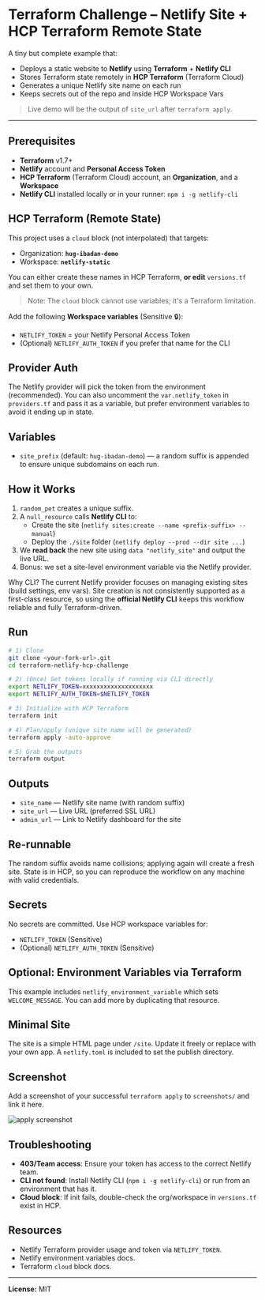 # Terraform Challenge – Netlify Site + HCP Terraform Remote State

A tiny but complete example that:
- Deploys a static website to **Netlify** using **Terraform** + **Netlify CLI**
- Stores Terraform state remotely in **HCP Terraform** (Terraform Cloud)
- Generates a unique Netlify site name on each run
- Keeps secrets out of the repo and inside HCP Workspace Vars

> Live demo will be the output of `site_url` after `terraform apply`.

---

## Prerequisites
- **Terraform** v1.7+
- **Netlify** account and **Personal Access Token**
- **HCP Terraform** (Terraform Cloud) account, an **Organization**, and a **Workspace**
- **Netlify CLI** installed locally or in your runner: `npm i -g netlify-cli`

## HCP Terraform (Remote State)
This project uses a `cloud` block (not interpolated) that targets:
- Organization: **`hug-ibadan-demo`**
- Workspace: **`netlify-static`**

You can either create these names in HCP Terraform, **or edit** `versions.tf` and set them to your own.
> Note: The `cloud` block cannot use variables; it's a Terraform limitation.

Add the following **Workspace variables** (Sensitive 🔒):
- `NETLIFY_TOKEN` = your Netlify Personal Access Token
- (Optional) `NETLIFY_AUTH_TOKEN` if you prefer that name for the CLI

## Provider Auth
The Netlify provider will pick the token from the environment (recommended). You can also uncomment the `var.netlify_token` in `providers.tf` and pass it as a variable, but prefer environment variables to avoid it ending up in state.

## Variables
- `site_prefix` (default: `hug-ibadan-demo`) — a random suffix is appended to ensure unique subdomains on each run.

## How it Works
1. `random_pet` creates a unique suffix.
2. A `null_resource` calls **Netlify CLI** to:
   - Create the site (`netlify sites:create --name <prefix-suffix> --manual`)
   - Deploy the `./site` folder (`netlify deploy --prod --dir site ...`)
3. We **read back** the new site using `data "netlify_site"` and output the live URL.
4. Bonus: we set a site-level environment variable via the Netlify provider.

Why CLI? The current Netlify provider focuses on managing existing sites (build settings, env vars). Site creation is not consistently supported as a first-class resource, so using the **official Netlify CLI** keeps this workflow reliable and fully Terraform-driven.

## Run
```bash
# 1) Clone
git clone <your-fork-url>.git
cd terraform-netlify-hcp-challenge

# 2) (Once) Set tokens locally if running via CLI directly
export NETLIFY_TOKEN=xxxxxxxxxxxxxxxxxxxx
export NETLIFY_AUTH_TOKEN=$NETLIFY_TOKEN

# 3) Initialize with HCP Terraform
terraform init

# 4) Plan/apply (unique site name will be generated)
terraform apply -auto-approve

# 5) Grab the outputs
terraform output
```

## Outputs
- `site_name` — Netlify site name (with random suffix)
- `site_url` — Live URL (preferred SSL URL)
- `admin_url` — Link to Netlify dashboard for the site

## Re-runnable
The random suffix avoids name collisions; applying again will create a fresh site. State is in HCP, so you can reproduce the workflow on any machine with valid credentials.

## Secrets
No secrets are committed. Use HCP workspace variables for:
- `NETLIFY_TOKEN` (Sensitive)
- (Optional) `NETLIFY_AUTH_TOKEN` (Sensitive)

## Optional: Environment Variables via Terraform
This example includes `netlify_environment_variable` which sets `WELCOME_MESSAGE`. You can add more by duplicating that resource.

## Minimal Site
The site is a simple HTML page under `/site`. Update it freely or replace with your own app. A `netlify.toml` is included to set the publish directory.

## Screenshot
Add a screenshot of your successful `terraform apply` to `screenshots/` and link it here.

![apply screenshot](./screenshots/apply.png)

## Troubleshooting
- **403/Team access**: Ensure your token has access to the correct Netlify team.
- **CLI not found**: Install Netlify CLI (`npm i -g netlify-cli`) or run from an environment that has it.
- **Cloud block**: If init fails, double-check the org/workspace in `versions.tf` exist in HCP.

## Resources
- Netlify Terraform provider usage and token via `NETLIFY_TOKEN`. 
- Netlify environment variables docs.
- Terraform `cloud` block docs.

---

**License:** MIT
